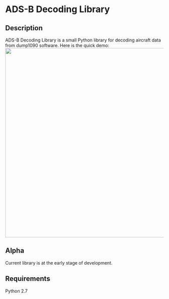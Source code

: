 # ADS-B Decoding Library
## Description
ADS-B Decoding Library is a small Python library for decoding aircraft data from dump1090 software.
Here is the quick demo:
<a href="https://asciinema.org/a/dnt24hho7tryn7759gvja8gwk" target="_blank">
<img src="https://asciinema.org/a/dnt24hho7tryn7759gvja8gwk.png" width="600"/>
</a>
## Alpha
Current library is at the early stage of development.
## Requirements
Python 2.7
